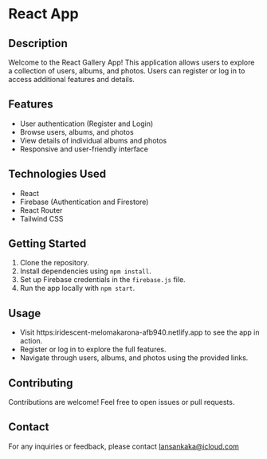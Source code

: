# React App

## Description
Welcome to the React Gallery App! This application allows users to explore a collection of users, albums, and photos. Users can register or log in to access additional features and details.

## Features
- User authentication (Register and Login)
- Browse users, albums, and photos
- View details of individual albums and photos
- Responsive and user-friendly interface

## Technologies Used
- React
- Firebase (Authentication and Firestore)
- React Router
- Tailwind CSS 

## Getting Started
1. Clone the repository.
2. Install dependencies using `npm install`.
3. Set up Firebase credentials in the `firebase.js` file.
4. Run the app locally with `npm start`.

## Usage
- Visit https:iridescent-melomakarona-afb940.netlify.app to see the app in action.
- Register or log in to explore the full features.
- Navigate through users, albums, and photos using the provided links.

## Contributing
Contributions are welcome! Feel free to open issues or pull requests.

## Contact
For any inquiries or feedback, please contact Iansankaka@icloud.com
